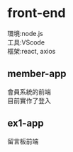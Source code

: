 # front-end
環境:node.js <br/>
工具:VScode <br/>
框架:react, axios

## member-app
會員系統的前端 <br/>
目前實作了登入
## ex1-app
留言板前端
